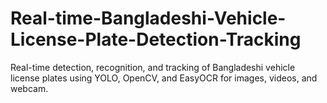 # Real-time-Bangladeshi-Vehicle-License-Plate-Detection-Tracking
Real-time detection, recognition, and tracking of Bangladeshi vehicle license plates using YOLO, OpenCV, and EasyOCR for images, videos, and webcam.
